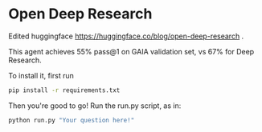 # Open Deep Research

Edited huggingface https://huggingface.co/blog/open-deep-research .

This agent achieves 55% pass@1 on GAIA validation set, vs 67% for Deep Research.

To install it, first run
```bash
pip install -r requirements.txt
```

Then you're good to go! Run the run.py script, as in:
```bash
python run.py "Your question here!"
```
